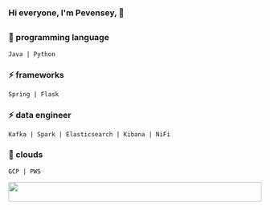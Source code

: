 ### Hi everyone, I'm Pevensey, 👋

## 

<!-- <img float="right" margin-right="0em" width="50%" height="10%" src="https://github-readme-stats.vercel.app/api/top-langs/?username=miftakhulaziz03&theme=default&show_icons=true" /> -->

### 🌱 programming language
```
Java | Python
```

### ⚡ frameworks
```
Spring | Flask
```

### ⚡ data engineer
```
Kafka | Spark | Elasticsearch | Kibana | NiFi
```

### 👯 clouds
```
GCP | PWS
```
<img float="right" margin-right="0em" width="100%" height="10%" src="https://github-readme-stats.vercel.app/api?hide_border=false&username=pevensey&theme=dark&show_icons=true" />

<!--
Here are some ideas to get you started:

- 🔭 I’m currently working on ...
- 🌱 I’m currently learning ...
- 👯 I’m looking to collaborate on ...
- 🤔 I’m looking for help with ...
- 💬 Ask me about ...
- 📫 How to reach me: ...
- 😄 Pronouns: ...
- ⚡ Fun fact: ...

-->